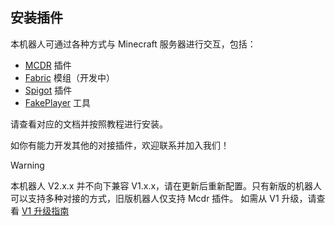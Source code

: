 ## 安装插件

本机器人可通过各种方式与 Minecraft 服务器进行交互，包括：

- [MCDR](https://www.github.com/Minecraft-QQBot/McdReforged) 插件
- [Fabric](https://www.github.com/Minecraft-QQBot/Fabric) 模组（开发中）
- [Spigot](https://www.github.com/Minecraft-QQBot/Spigot) 插件
- [FakePlayer](https://www.github.com/Minecraft-QQBot/FakePlayer) 工具

请查看对应的文档并按照教程进行安装。

如你有能力开发其他的对接插件，欢迎联系并加入我们！

> [!WARNING]
> 本机器人 V2.x.x 并不向下兼容 V1.x.x，请在更新后重新配置。只有新版的机器人可以支持多种对接的方式，旧版机器人仅支持 Mcdr 插件。
> 如需从 V1 升级，请查看 [V1 升级指南](/文档/升级)
